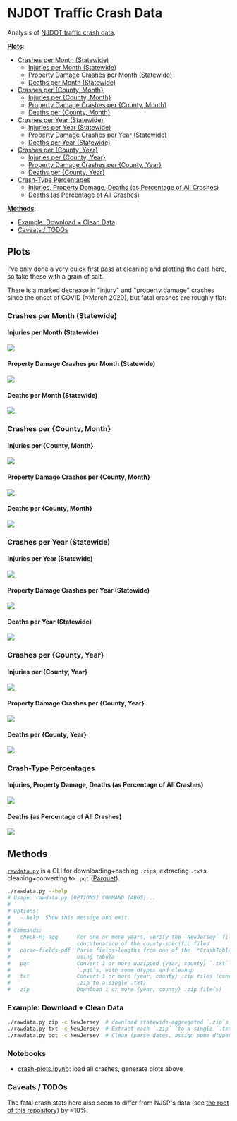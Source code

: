 # NJDOT Traffic Crash Data
Analysis of [NJDOT traffic crash data](https://www.state.nj.us/transportation/refdata/accident/rawdata01-current.shtm).

[**Plots**](#plots):
  - [Crashes per Month (Statewide)](#state-month)
      - [Injuries per Month (Statewide)](#state-month-injuries)
      - [Property Damage Crashes per Month (Statewide)](#state-month-crashes)
      - [Deaths per Month (Statewide)](#state-month-deaths)
  - [Crashes per {County, Month}](#counties-month)
      - [Injuries per {County, Month}](#counties-month-injuries)
      - [Property Damage Crashes per {County, Month}](#counties-month-crashes)
      - [Deaths per {County, Month}](#counties-month-deaths)
  - [Crashes per Year (Statewide)](#state-year)
      - [Injuries per Year (Statewide)](#state-year-injuries)
      - [Property Damage Crashes per Year (Statewide)](#state-year-crashes)
      - [Deaths per Year (Statewide)](#state-year-deaths)
  - [Crashes per {County, Year}](#counties-year)
      - [Injuries per {County, Year}](#counties-year-injuries)
      - [Property Damage Crashes per {County, Year}](#counties-year-crashes)
      - [Deaths per {County, Year}](#counties-year-deaths)
  - [Crash-Type Percentages](#pcts)
      - [Injuries, Property Damage, Deaths (as Percentage of All Crashes)](#pcts-all)
      - [Deaths (as Percentage of All Crashes)](#pct-deaths)

[**Methods**](#methods):
  - [Example: Download + Clean Data](#example)
  - [Caveats / TODOs](#todos)


## Plots <a id="plots"></a>
I've only done a very quick first pass at cleaning and plotting the data here, so take these with a grain of salt.

There is a marked decrease in "injury" and "property damage" crashes since the onset of COVID (≈March 2020), but fatal crashes are roughly flat:

### Crashes per Month (Statewide) <a id="state-month"></a>

#### Injuries per Month (Statewide) <a id="state-month-injuries"></a>
![](../www/public/plots/njdot/ism.png)

#### Property Damage Crashes per Month (Statewide) <a id="state-month-crashes"></a>
![](../www/public/plots/njdot/psm.png)

#### Deaths per Month (Statewide) <a id="state-month-deaths"></a>
![](../www/public/plots/njdot/dsm.png)

### Crashes per {County, Month} <a id="counties-month"></a>

#### Injuries per {County, Month} <a id="counties-month-injuries"></a>
![](../www/public/plots/njdot/icm.png)

#### Property Damage Crashes per {County, Month} <a id="counties-month-crashes"></a>
![](../www/public/plots/njdot/pcm.png)

#### Deaths per {County, Month} <a id="counties-month-deaths"></a>
![](../www/public/plots/njdot/dcm.png)

### Crashes per Year (Statewide) <a id="state-year"></a>

#### Injuries per Year (Statewide) <a id="state-year-injuries"></a>
![](../www/public/plots/njdot/isy.png)

#### Property Damage Crashes per Year (Statewide) <a id="state-year-crashes"></a>
![](../www/public/plots/njdot/psy.png)

#### Deaths per Year (Statewide) <a id="state-year-deaths"></a>
![](../www/public/plots/njdot/dsy.png)

### Crashes per {County, Year} <a id="counties-year"></a>

#### Injuries per {County, Year} <a id="counties-year-injuries"></a>
![](../www/public/plots/njdot/icy.png)

#### Property Damage Crashes per {County, Year} <a id="counties-year-crashes"></a>
![](../www/public/plots/njdot/pcy.png)

#### Deaths per {County, Year} <a id="counties-year-deaths"></a>
![](../www/public/plots/njdot/dcy.png)

### Crash-Type Percentages <a id="pcts"></a>

#### Injuries, Property Damage, Deaths (as Percentage of All Crashes) <a id="pcts-all"></a>
![](../www/public/plots/njdot/pcts_by_type_month.png)

#### Deaths (as Percentage of All Crashes) <a id="pct-deaths"></a>
![](../www/public/plots/njdot/pct_fatal_by_month.png)

## Methods <a id="methods"></a>
[`rawdata.py`](rawdata.py) is a CLI for downloading+caching `.zip`s, extracting `.txt`s, cleaning+converting to `.pqt` ([Parquet](https://parquet.apache.org/)).
```bash
./rawdata.py --help
# Usage: rawdata.py [OPTIONS] COMMAND [ARGS]...
# 
# Options:
#   --help  Show this message and exit.
# 
# Commands:
#   check-nj-agg      For one or more years, verify the `NewJersey` file is a
#                     concatenation of the county-specific files
#   parse-fields-pdf  Parse fields+lengths from one of the `*CrashTable.pdf`s,
#                     using Tabula
#   pqt               Convert 1 or more unzipped {year, county} `.txt` files to
#                     `.pqt`s, with some dtypes and cleanup
#   txt               Convert 1 or more {year, county} .zip files (convert each
#                     .zip to a single .txt)
#   zip               Download 1 or more {year, county} .zip file(s)
```

### Example: Download + Clean Data <a id="example"></a>
```bash
./rawdata.py zip -c NewJersey  # download statewide-aggregated `.zip`s for [2001,2020] x {Accidents,Drivers,Vehicles,Occupants}
./rawdata.py txt -c NewJersey  # Extract each `.zip` (to a single `.txt`)
./rawdata.py pqt -c NewJersey  # Clean (parse dates, assign some dtypes) + convert to Parquet
```

### Notebooks <a id="notebooks"></a>
- [crash-plots.ipynb](crash-plots.ipynb): load all crashes, generate plots above

### Caveats / TODOs <a id="todos"></a>

The fatal crash stats here also seem to differ from NJSP's data (see [the root of this repository](..)) by ≈10%.

